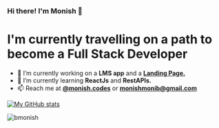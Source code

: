 ### Hi there! I'm Monish 👋

# I'm currently travelling on a path to become a Full Stack Developer

- 🔭 I’m currently working on a **LMS app** and a [**Landing Page.**](https://bmonish.github.io/early-storage/)
- 🌱 I’m currently learning **ReactJs** and **RestAPIs.**
- 📫 Reach me at [**@monish.codes**](https://www.instagram.com/monish.codes/) or **monishmonib@gmail.com**

[![My GitHub stats](https://github-readme-stats.vercel.app/api?username=bmonish&count_private=true&show_icons=true&theme=react&hide=stars)](https://github-readme-stats.vercel.app/api?username=bmonish&count_private=true&show_icons=true&theme=react&hide=stars)

<p><img src="https://github-readme-streak-stats.herokuapp.com/?user=bmonish&" alt="bmonish" /></p>

<!--
**bmonish/bmonish** is a ✨ _special_ ✨ repository because its `README.md` (this file) appears on your GitHub profile.

Here are some ideas to get you started:

- 👯 I’m looking to collaborate on ...
- 🤔 I’m looking for help with ...
- 💬 Ask me about ...

- 😄 Pronouns: ...
- ⚡ Fun fact: ...
-->
